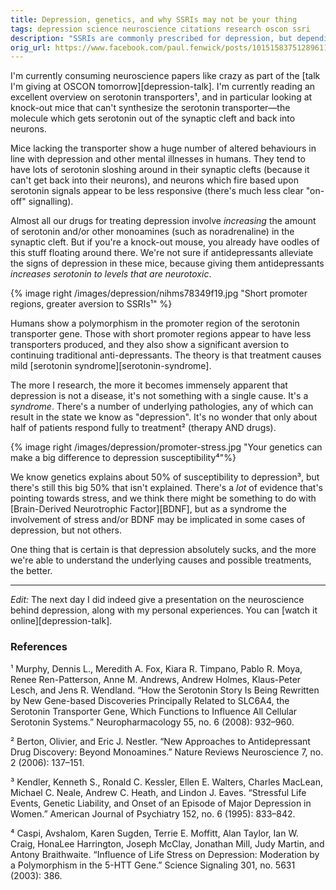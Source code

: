 ```yaml
---
title: Depression, genetics, and why SSRIs may not be your thing
tags: depression science neuroscience citations research oscon ssri
description: "SSRIs are commonly prescribed for depression, but depending upon your genetics, they may actually suck."
orig_url: https://www.facebook.com/paul.fenwick/posts/10151583751289611
---
```


I'm currently consuming neuroscience papers like crazy as part of the 
[talk I'm giving at OSCON tomorrow][depression-talk]. I'm currently reading an
excellent overview on serotonin transporters¹, and in particular looking at
knock-out mice that can't synthesize the serotonin transporter—the molecule
which gets serotonin out of the synaptic cleft and back into neurons.

<!--more-->

Mice lacking the transporter show a huge number of altered behaviours in line
with depression and other mental illnesses in humans. They tend to have lots of
serotonin sloshing around in their synaptic clefts (because it can't get back
into their neurons), and neurons which fire based upon serotonin signals appear
to be less responsive (there's much less clear "on-off" signalling).

Almost all our drugs for treating depression involve *increasing* the amount of
serotonin and/or other monoamines (such as noradrenaline) in the synaptic
cleft. But if you're a knock-out mouse, you already have oodles of this stuff
floating around there. We're not sure if antidepressants alleviate the signs of
depression in these mice, because giving them antidepressants
*increases serotonin to levels that are neurotoxic*.

{% image right /images/depression/nihms78349f19.jpg "Short promoter regions, greater aversion to SSRIs¹" %}

Humans show a polymorphism in the promoter region of the serotonin transporter
gene. Those with short promoter regions appear to have less transporters
produced, and they also show a significant aversion to continuing traditional
anti-depressants. The theory is that treatment causes mild
[serotonin syndrome][serotonin-syndrome].

The more I research, the more it becomes immensely apparent that depression is
not a disease, it's not something with a single cause. It's a *syndrome*.
There's a number of underlying pathologies, any of which can result in the
state we know as "depression". It's no wonder that only about half of patients
respond fully to treatment² (therapy AND drugs).

{% image right /images/depression/promoter-stress.jpg "Your genetics can make a big difference to depression susceptibility⁴"%}

We know genetics explains about 50% of susceptibility to depression³, but
there's still this big 50% that isn't explained. There's a *lot* of evidence
that's pointing towards stress, and we think there might be something to do
with [Brain-Derived Neurotrophic Factor][BDNF], but as a syndrome the
involvement of stress and/or BDNF may be implicated in some cases of
depression, but not others.

One thing that is certain is that depression absolutely sucks, and the more
we're able to understand the underlying causes and possible treatments, the
better.

---

*Edit:* The next day I did indeed give a presentation on the neuroscience
behind depression, along with my personal experiences. You can
[watch it online][depression-talk].

### References

¹ Murphy, Dennis L., Meredith A. Fox, Kiara R. Timpano, Pablo R. Moya, Renee
Ren-Patterson, Anne M. Andrews, Andrew Holmes, Klaus-Peter Lesch, and Jens R.
Wendland. “How the Serotonin Story Is Being Rewritten by New Gene-based
Discoveries Principally Related to SLC6A4, the Serotonin Transporter Gene,
Which Functions to Influence All Cellular Serotonin Systems.” Neuropharmacology
55, no. 6 (2008): 932–960.

² Berton, Olivier, and Eric J. Nestler. “New Approaches to Antidepressant Drug
Discovery: Beyond Monoamines.” Nature Reviews Neuroscience 7, no. 2 (2006):
137–151.

³ Kendler, Kenneth S., Ronald C. Kessler, Ellen E. Walters, Charles MacLean,
Michael C. Neale, Andrew C. Heath, and Lindon J. Eaves. “Stressful Life Events,
Genetic Liability, and Onset of an Episode of Major Depression in Women.”
American Journal of Psychiatry 152, no. 6 (1995): 833–842.

⁴ Caspi, Avshalom, Karen Sugden, Terrie E. Moffitt, Alan Taylor, Ian W. Craig,
HonaLee Harrington, Joseph McClay, Jonathan Mill, Judy Martin, and Antony
Braithwaite. “Influence of Life Stress on Depression: Moderation by a
Polymorphism in the 5-HTT Gene.” Science Signaling 301, no. 5631 (2003): 386.
